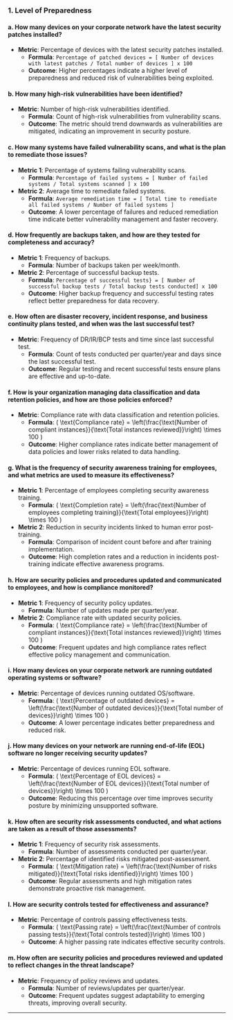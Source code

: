 ### 1. **Level of Preparedness**

#### **a. How many devices on your corporate network have the latest security patches installed?**
- **Metric**: Percentage of devices with the latest security patches installed.
  - **Formula**: ```Percentage of patched devices = [ Number of devices with latest patches / Total number of devices ] x 100```
  - **Outcome**: Higher percentages indicate a higher level of preparedness and reduced risk of vulnerabilities being exploited.

#### **b. How many high-risk vulnerabilities have been identified?**
- **Metric**: Number of high-risk vulnerabilities identified.
  - **Formula**: Count of high-risk vulnerabilities from vulnerability scans.
  - **Outcome**: The metric should trend downwards as vulnerabilities are mitigated, indicating an improvement in security posture.

#### **c. How many systems have failed vulnerability scans, and what is the plan to remediate those issues?**
- **Metric 1**: Percentage of systems failing vulnerability scans.
  - **Formula**: ```Percentage of failed systems = [ Number of failed systems / Total systems scanned ] x 100```
- **Metric 2**: Average time to remediate failed systems.
  - **Formula**: ```Average remediation time = [ Total time to remediate all failed systems / Number of failed systems ]```
  - **Outcome**: A lower percentage of failures and reduced remediation time indicate better vulnerability management and faster recovery.

#### **d. How frequently are backups taken, and how are they tested for completeness and accuracy?**
- **Metric 1**: Frequency of backups.
  - **Formula**: Number of backups taken per week/month.
- **Metric 2**: Percentage of successful backup tests.
  - **Formula**: ```Percentage of successful tests} = [ Number of successful backup tests / Total backup tests conducted] x 100```
  - **Outcome**: Higher backup frequency and successful testing rates reflect better preparedness for data recovery.

#### **e. How often are disaster recovery, incident response, and business continuity plans tested, and when was the last successful test?**
- **Metric**: Frequency of DR/IR/BCP tests and time since last successful test.
  - **Formula**: Count of tests conducted per quarter/year and days since the last successful test.
  - **Outcome**: Regular testing and recent successful tests ensure plans are effective and up-to-date.

#### **f. How is your organization managing data classification and data retention policies, and how are those policies enforced?**
- **Metric**: Compliance rate with data classification and retention policies.
  - **Formula**: \( \text{Compliance rate} = \left(\frac{\text{Number of compliant instances}}{\text{Total instances reviewed}}\right) \times 100 \)
  - **Outcome**: Higher compliance rates indicate better management of data policies and lower risks related to data handling.

#### **g. What is the frequency of security awareness training for employees, and what metrics are used to measure its effectiveness?**
- **Metric 1**: Percentage of employees completing security awareness training.
  - **Formula**: \( \text{Completion rate} = \left(\frac{\text{Number of employees completing training}}{\text{Total employees}}\right) \times 100 \)
- **Metric 2**: Reduction in security incidents linked to human error post-training.
  - **Formula**: Comparison of incident count before and after training implementation.
  - **Outcome**: High completion rates and a reduction in incidents post-training indicate effective awareness programs.

#### **h. How are security policies and procedures updated and communicated to employees, and how is compliance monitored?**
- **Metric 1**: Frequency of security policy updates.
  - **Formula**: Number of updates made per quarter/year.
- **Metric 2**: Compliance rate with updated security policies.
  - **Formula**: \( \text{Compliance rate} = \left(\frac{\text{Number of compliant instances}}{\text{Total instances reviewed}}\right) \times 100 \)
  - **Outcome**: Frequent updates and high compliance rates reflect effective policy management and communication.

#### **i. How many devices on your corporate network are running outdated operating systems or software?**
- **Metric**: Percentage of devices running outdated OS/software.
  - **Formula**: \( \text{Percentage of outdated devices} = \left(\frac{\text{Number of outdated devices}}{\text{Total number of devices}}\right) \times 100 \)
  - **Outcome**: A lower percentage indicates better preparedness and reduced risk.

#### **j. How many devices on your network are running end-of-life (EOL) software no longer receiving security updates?**
- **Metric**: Percentage of devices running EOL software.
  - **Formula**: \( \text{Percentage of EOL devices} = \left(\frac{\text{Number of EOL devices}}{\text{Total number of devices}}\right) \times 100 \)
  - **Outcome**: Reducing this percentage over time improves security posture by minimizing unsupported software.

#### **k. How often are security risk assessments conducted, and what actions are taken as a result of those assessments?**
- **Metric 1**: Frequency of security risk assessments.
  - **Formula**: Number of assessments conducted per quarter/year.
- **Metric 2**: Percentage of identified risks mitigated post-assessment.
  - **Formula**: \( \text{Mitigation rate} = \left(\frac{\text{Number of risks mitigated}}{\text{Total risks identified}}\right) \times 100 \)
  - **Outcome**: Regular assessments and high mitigation rates demonstrate proactive risk management.

#### **l. How are security controls tested for effectiveness and assurance?**
- **Metric**: Percentage of controls passing effectiveness tests.
  - **Formula**: \( \text{Passing rate} = \left(\frac{\text{Number of controls passing tests}}{\text{Total controls tested}}\right) \times 100 \)
  - **Outcome**: A higher passing rate indicates effective security controls.

#### **m. How often are security policies and procedures reviewed and updated to reflect changes in the threat landscape?**
- **Metric**: Frequency of policy reviews and updates.
  - **Formula**: Number of reviews/updates per quarter/year.
  - **Outcome**: Frequent updates suggest adaptability to emerging threats, improving overall security.

---
